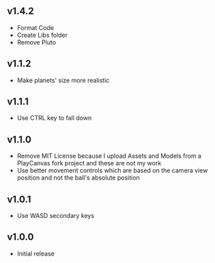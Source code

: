 ## v1.4.2

* Format Code
* Create Libs folder
* Remove Pluto

## v1.1.2

* Make planets' size more realistic

## v1.1.1

* Use CTRL key to fall down

## v1.1.0

* Remove MIT License because I upload Assets and Models from a PlayCanvas fork project and these are not my work
* Use better movement controls which are based on the camera view position and not the ball's absolute position

## v1.0.1

* Use WASD secondary keys

## v1.0.0

* Initial release
